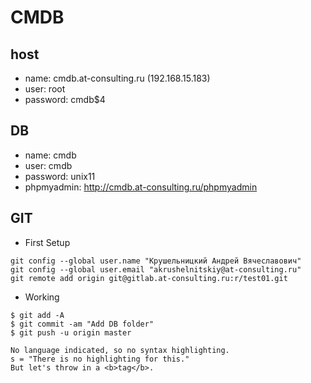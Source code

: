 # CMDB

## host
* name: cmdb.at-consulting.ru (192.168.15.183)
* user: root
* password: cmdb$4

## DB
* name: cmdb
* user: cmdb
* password: unix11
* phpmyadmin: http://cmdb.at-consulting.ru/phpmyadmin

## GIT
* First Setup

```
git config --global user.name "Крушельницкий Андрей Вячеславович"
git config --global user.email "akrushelnitskiy@at-consulting.ru"
git remote add origin git@gitlab.at-consulting.ru:r/test01.git
```
* Working

```
$ git add -A
$ git commit -am "Add DB folder" 
$ git push -u origin master
```

```
No language indicated, so no syntax highlighting.
s = "There is no highlighting for this."
But let's throw in a <b>tag</b>.
```
